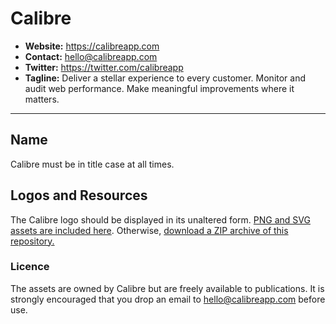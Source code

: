 # Calibre

* **Website:** https://calibreapp.com
* **Contact:** hello@calibreapp.com
* **Twitter:** https://twitter.com/calibreapp
* **Tagline:** Deliver a stellar experience to every customer. Monitor and audit web performance. Make meaningful improvements where it matters.

---

## Name

Calibre must be in title case at all times.

## Logos and Resources

The Calibre logo should be displayed in its unaltered form. [PNG and SVG assets are included here](assets). Otherwise, [download a ZIP archive of this repository.](https://github.com/calibreapp/presskit/archive/master.zip) 

### Licence

The assets are owned by Calibre but are freely available to publications. It is strongly encouraged that you drop an email to hello@calibreapp.com before use. 